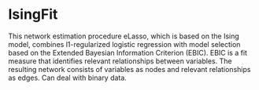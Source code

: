 IsingFit
==========

This network estimation procedure eLasso, which is based on the Ising model, combines l1-regularized logistic regression with model selection based on the Extended Bayesian Information Criterion (EBIC). EBIC is a fit measure that identifies relevant relationships between variables. The resulting network consists of variables as nodes and relevant relationships as edges. Can deal with binary data.
